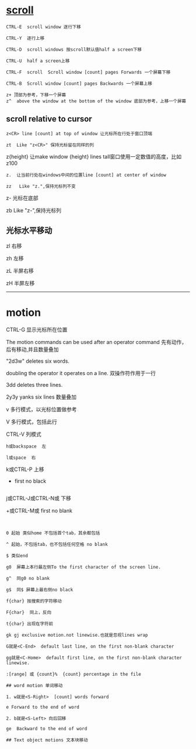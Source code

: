 # [scroll](https://vimhelp.org/scroll.txt.html)

```
CTRL-E  scroll window 逐行下移

CTRL-Y  逐行上移
```

```
CTRL-D  scroll windows 按scroll默认值half a screen下移 

CTRL-U  half a screen上移
```

```
CTRL-F  scroll  Scroll window [count] pages Forwards 一个屏幕下移

CTRL-B  Scroll window [count] pages Backwards 一个屏幕上移
```

```
z+ 顶部为参考，下移一个屏幕
z^  above the window at the bottom of the window 底部为参考，上移一个屏幕
```

## scroll relative to cursor

```
z<CR> line [count] at top of window 让光标所在行处于窗口顶端

zt  Like "z<CR>" 保持光标留在同样的列
```

z{height}<CR> 让make window {height} lines tall窗口使用一定数值的高度，比如z100

```
z.  让当前行处在windows中间的位置line [count] at center of window 

zz   Like "z.",保持光标列不变
```

z-  光标在底部

zb  Like "z-",保持光标列


## 光标水平移动

zl  右移

zh	左移

zL  半屏右移

zH  半屏左移

---

# motion

CTRL-G  显示光标所在位置

The motion commands can be used after an operator command
先有动作，后有移动,并且数量叠加

"2d3w" deletes six words.

doubling the operator it operates on a line. 双操作符作用于一行

3dd deletes three lines.

2y3y yanks six lines  数量叠加

v 多行模式，以光标位置做参考

V 多行模式，包括此行

CTRL-V  列模式

```
h或backspace  左

l或space  右

```
k或CTRL-P 上移

- first no black
```

```
j或CTRL-J或CTRL-N或  下移

+或CTRL-M或<CR>  first no blank
```


0 起始 类似home 不包括首个tab，其余都包括

^ 起始，不包括tab，也不包括任何空格 no blank

$ 类似end

g0  屏幕上本行最左侧To the first character of the screen line.

g^  同g0 no blank

g$  同$ 屏幕上最右侧no black

f{char} 按搜索的字符移动

F{char}  同上，反向

t{char} 出现在字符前

gk gj exclusive motion.not linewise.也就是忽视lines wrap

G就是<C-End>  default last line, on the first non-blank character

gg就是<C-Home>  default first line, on the first non-blank character linewise.

:[range] 或 {count}%  {count} percentage in the file

## word motion 单词移动

1. w就是<S-Right>  [count] words forward

e Forward to the end of word

2. b就是<S-Left> 向后回移

ge  Backward to the end of word 

## Text object motions 文本块移动

